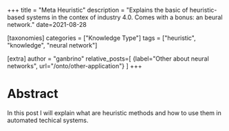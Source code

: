 +++
title = "Meta Heuristic"
description = "Explains the basic of heuristic-based systems in the contex of industry 4.0. Comes with a bonus: an beural network."
date=2021-08-28

[taxonomies]
categories = ["Knowledge Type"]
tags = ["heuristic", "knowledge", "neural network"]

[extra]
author = "ganbrino"
relative_posts=[
    {label="Other about neural networks", url="/onto/other-application"}
]
+++

# Abstract

In this post I will explain what are heuristic methods and how to use them in automated techical systems.